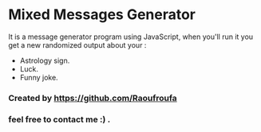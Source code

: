 # Mixed Messages Generator

It is a message generator program using JavaScript, when you'll run it you get a new randomized output about your :
+ Astrology sign.
+ Luck.
+ Funny joke.

### Created by https://github.com/Raoufroufa
### feel free to contact me :) .
